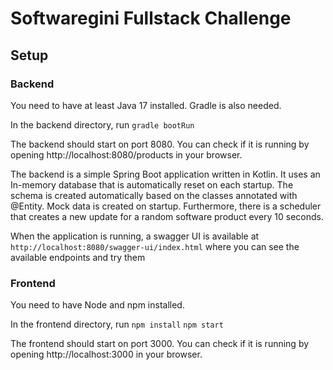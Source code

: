 # Softwaregini Fullstack Challenge

## Setup

### Backend

You need to have at least Java 17 installed. Gradle is also needed.

In the backend directory, run
```gradle bootRun```

The backend should start on port 8080. You can check if it is running by opening http://localhost:8080/products in your
browser.

The backend is a simple Spring Boot application written in Kotlin. It uses an In-memory database that is automatically
reset on each startup. The schema is created automatically based on the classes annotated with @Entity. Mock data is
created on startup. Furthermore, there is a scheduler that creates a new update for a random software product every 10
seconds.

When the application is running, a swagger UI is available at `http://localhost:8080/swagger-ui/index.html` where you can see the
available endpoints and try them

### Frontend

You need to have Node and npm installed.

In the frontend directory, run
```npm install```
```npm start```

The frontend should start on port 3000. You can check if it is running by opening http://localhost:3000 in your browser.